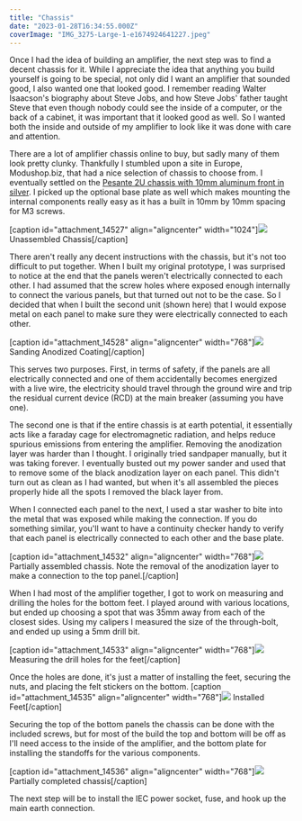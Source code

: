 ```yaml
---
title: "Chassis"
date: "2023-01-28T16:34:55.000Z"
coverImage: "IMG_3275-Large-1-e1674924641227.jpeg"
---
```


Once I had the idea of building an amplifier, the next step was to find a decent chassis for it. While I appreciate the idea that anything you build yourself is going to be special, not only did I want an amplifier that sounded good, I also wanted one that looked good. I remember reading Walter Isaacson's biography about Steve Jobs, and how Steve Jobs' father taught Steve that even though nobody could see the inside of a computer, or the back of a cabinet, it was important that it looked good as well. So I wanted both the inside and outside of my amplifier to look like it was done with care and attention.

There are a lot of amplifier chassis online to buy, but sadly many of them look pretty clunky. Thankfully I stumbled upon a site in Europe, Modushop.biz, that had a nice selection of chassis to choose from. I eventually settled on the [Pesante 2U chassis with 10mm aluminum front in silver](https://modushop.biz/site/index.php?route=product/product&path=171_229&product_id=157). I picked up the optional base plate as well which makes mounting the internal components really easy as it has a built in 10mm by 10mm spacing for M3 screws.

\[caption id="attachment\_14527" align="aligncenter" width="1024"\][![](images/IMG_3264-Large-1024x768.jpeg)](https://www.duanestorey.com/wp-content/uploads/2023/01/IMG_3264-Large.jpeg) Unassembled Chassis\[/caption\]

There aren't really any decent instructions with the chassis, but it's not too difficult to put together. When I built my original prototype, I was surprised to notice at the end that the panels weren't electrically connected to each other. I had assumed that the screw holes where exposed enough internally to connect the various panels, but that turned out not to be the case. So I decided that when I built the second unit (shown here) that I would expose metal on each panel to make sure they were electrically connected to each other.

\[caption id="attachment\_14528" align="aligncenter" width="768"\][![](images/IMG_3265-Large-768x1024.jpeg)](https://www.duanestorey.com/wp-content/uploads/2023/01/IMG_3265-Large.jpeg) Sanding Anodized Coating\[/caption\]

This serves two purposes. First, in terms of safety, if the panels are all electrically connected and one of them accidentally becomes energized with a live wire, the electricity should travel through the ground wire and trip the residual current device (RCD) at the main breaker (assuming you have one).

The second one is that if the entire chassis is at earth potential, it essentially acts like a faraday cage for electromagnetic radiation, and helps reduce spurious emissions from entering the amplifier. Removing the anodization layer was harder than I thought. I originally tried sandpaper manually, but it was taking forever. I eventually busted out my power sander and used that to remove some of the black anodization layer on each panel. This didn't turn out as clean as I had wanted, but when it's all assembled the pieces properly hide all the spots I removed the black layer from.

When I connected each panel to the next, I used a star washer to bite into the metal that was exposed while making the connection. If you do something similar, you'll want to have a continuity checker handy to verify that each panel is electrically connected to each other and the base plate.

\[caption id="attachment\_14532" align="aligncenter" width="768"\][![](images/IMG_3271-Large-768x1024.jpeg)](https://www.duanestorey.com/wp-content/uploads/2023/01/IMG_3271-Large.jpeg) Partially assembled chassis. Note the removal of the anodization layer to make a connection to the top panel.\[/caption\]

When I had most of the amplifier together, I got to work on measuring and drilling the holes for the bottom feet. I played around with various locations, but ended up choosing a spot that was 35mm away from each of the closest sides. Using my calipers I measured the size of the through-bolt, and ended up using a 5mm drill bit.

\[caption id="attachment\_14533" align="aligncenter" width="768"\][![](images/IMG_3272-Large-768x1024.jpeg)](https://www.duanestorey.com/wp-content/uploads/2023/01/IMG_3272-Large.jpeg) Measuring the drill holes for the feet\[/caption\]

Once the holes are done, it's just a matter of installing the feet, securing the nuts, and placing the felt stickers on the bottom. \[caption id="attachment\_14535" align="aligncenter" width="768"\][![](images/IMG_3274-Large-768x1024.jpeg)](https://www.duanestorey.com/wp-content/uploads/2023/01/IMG_3274-Large.jpeg) Installed Feet\[/caption\]

Securing the top of the bottom panels the chassis can be done with the included screws, but for most of the build the top and bottom will be off as I'll need access to the inside of the amplifier, and the bottom plate for installing the standoffs for the various components.

\[caption id="attachment\_14536" align="aligncenter" width="768"\][![](images/IMG_3275-Large-768x1024.jpeg)](https://www.duanestorey.com/wp-content/uploads/2023/01/IMG_3275-Large-e1674924613203.jpeg) Partially completed chassis\[/caption\]

The next step will be to install the IEC power socket, fuse, and hook up the main earth connection.
